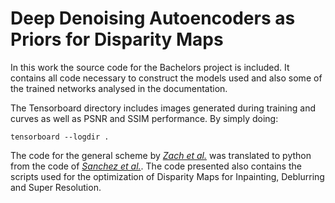 # Deep Denoising Autoencoders as Priors for Disparity Maps

In this work the source code for the Bachelors project is included. It contains all code necessary to construct the models used and also some of the trained networks analysed in the documentation. 

The Tensorboard directory includes images generated during training and curves as well as PSNR and SSIM performance. By simply doing:
```
tensorboard --logdir . 
```
The code for the general scheme by <cite>[Zach et al.][1]</cite> was translated to python from the code of <cite>[Sanchez et al.][2]</cite>. The code presented also contains the scripts used for the optimization of Disparity Maps for Inpainting, Deblurring and Super Resolution.

[1]: https://www.researchgate.net/publication/248964741_A_Duality_Based_Approach_for_Realtime_TV-L1_Optical_Flow
[2]: http://www.ipol.im/pub/art/2013/26/
